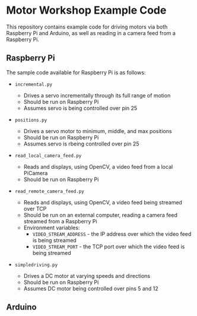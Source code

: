 # Motor Workshop Example Code

This repository contains example code for driving motors via both Raspberry Pi and Arduino, as well as reading in a camera feed from a Raspberry Pi.

## Raspberry Pi

The sample code available for Raspberry Pi is as follows:

- `incremental.py`
    - Drives a servo incrementally through its full range of motion
    - Should be run on Raspberry Pi
    - Assumes servo is being controlled over pin 25

- `positions.py`
    - Drives a servo motor to minimum, middle, and max positions
    -  Should be run on Raspberry Pi
    - Assumes servo is rbeing controlled over pin 25

- `read_local_camera_feed.py`
    - Reads and displays, using OpenCV, a video feed from a local PiCamera
    - Should be run on Raspberry Pi

- `read_remote_camera_feed.py`
    - Reads and displays, using OpenCV, a video feed being streamed over TCP
    - Should be run on an external computer, reading a camera feed streamed from a Raspberry Pi
    - Environment variables:
        - `VIDEO_STREAM_ADDRESS` - the IP address over which the video feed is being streamed
        - `VIDEO_STREAM_PORT` - the TCP port over which the video feed is being streamed

- `simpledriving.py`
    - Drives a DC motor at varying speeds and directions
    - Should be run on Raspberry Pi
    - Assumes DC motor being controlled over pins 5 and 12

## Arduino
